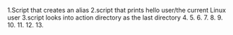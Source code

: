 1.Script that creates an alias
2.script that prints hello user/the current Linux user
3.script looks into action directory as the last directory
4.
5.
6.
7.
8.
9.
10.
11.
12.
13.
